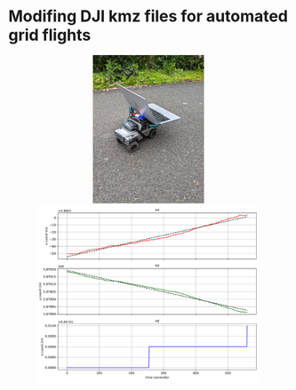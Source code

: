 # Modifing DJI kmz files for automated grid flights
<p align="center">
  <img src="drift_car.jpg" width="200" title="hover text">
  <img src="drift_trend.png" width="400" alt="accessibility text">
</p>
